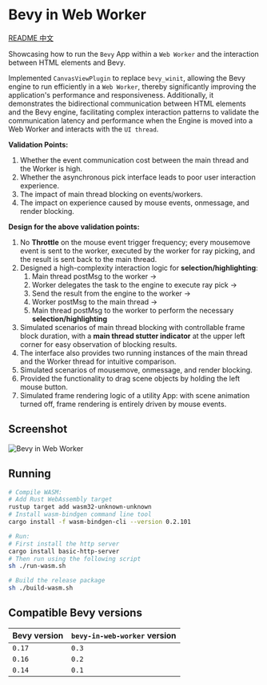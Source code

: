 # Bevy in Web Worker

[README 中文](./zh.md)

Showcasing how to run the `Bevy` App within a `Web Worker` and the interaction between HTML elements and Bevy.

Implemented `CanvasViewPlugin` to replace `bevy_winit`, allowing the Bevy engine to run efficiently in a `Web Worker`, thereby significantly improving the application's performance and responsiveness. Additionally, it demonstrates the bidirectional communication between HTML elements and the Bevy engine, facilitating complex interaction patterns to validate the communication latency and performance when the Engine is moved into a Web Worker and interacts with the `UI thread`.

**Validation Points:**

1. Whether the event communication cost between the main thread and the Worker is high.
2. Whether the asynchronous pick interface leads to poor user interaction experience.
3. The impact of main thread blocking on events/workers.
4. The impact on experience caused by mouse events, onmessage, and render blocking.

**Design for the above validation points:**

1. No **Throttle** on the mouse event trigger frequency; every mousemove event is sent to the worker, executed by the worker for ray picking, and the result is sent back to the main thread.
2. Designed a high-complexity interaction logic for **selection/highlighting**:
   1. Main thread postMsg to the worker ->
   2. Worker delegates the task to the engine to execute ray pick ->
   3. Send the result from the engine to the worker ->
   4. Worker postMsg to the main thread ->
   5. Main thread postMsg to the worker to perform the necessary **selection/highlighting**
3. Simulated scenarios of main thread blocking with controllable frame block duration, with a **main thread stutter indicator** at the upper left corner for easy observation of blocking results.
4. The interface also provides two running instances of the main thread and the Worker thread for intuitive comparison.
5. Simulated scenarios of mousemove, onmessage, and render blocking.
6. Provided the functionality to drag scene objects by holding the left mouse button.
7. Simulated frame rendering logic of a utility App: with scene animation turned off, frame rendering is entirely driven by mouse events.

## Screenshot

![Bevy in Web Worker](./screenshot.png)

## Running

```sh
# Compile WASM:
# Add Rust WebAssembly target
rustup target add wasm32-unknown-unknown
# Install wasm-bindgen command line tool
cargo install -f wasm-bindgen-cli --version 0.2.101

# Run:
# First install the http server
cargo install basic-http-server
# Then run using the following script
sh ./run-wasm.sh

# Build the release package
sh ./build-wasm.sh
```

## Compatible Bevy versions

| Bevy version | `bevy-in-web-worker` version |
| :----------- | :--------------------------- |
| `0.17`       | `0.3`                        |
| `0.16`       | `0.2`                        |
| `0.14`       | `0.1`                        |
